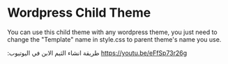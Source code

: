 Wordpress Child Theme
=================
You can use this child theme with any wordpress theme, you just need to change the "Template" name in style.css to parent theme's name you use.

:طريقة انشاء الثيم الابن في اليوتيوب
https://youtu.be/eFfSp73r26g
